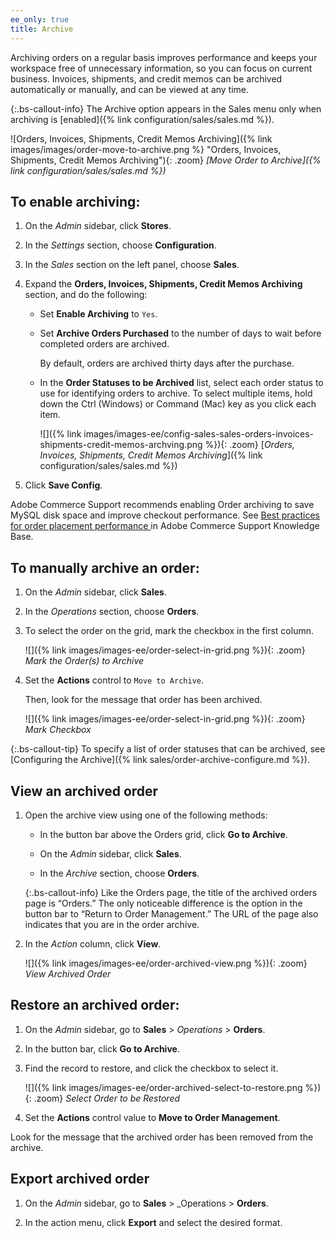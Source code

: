 ```yaml
---
ee_only: true
title: Archive
---
```


Archiving orders on a regular basis improves performance and keeps your workspace free of unnecessary information, so you can focus on current business. Invoices, shipments, and credit memos can be archived automatically or manually, and can be viewed at any time.

{:.bs-callout-info}
The Archive option appears in the Sales menu only when archiving is [enabled]({% link configuration/sales/sales.md %}).

![Orders, Invoices, Shipments, Credit Memos Archiving]({% link images/images/order-move-to-archive.png %} "Orders, Invoices, Shipments, Credit Memos Archiving"){: .zoom}
_[Move Order to Archive]({% link configuration/sales/sales.md %})_

## To enable archiving:

1. On the _Admin_ sidebar, click **Stores**.

1. In the _Settings_ section, choose **Configuration**.

1. In the _Sales_ section on the left panel, choose **Sales**.

1. Expand the **Orders, Invoices, Shipments, Credit Memos Archiving** section, and do the following:

    - Set **Enable Archiving** to `Yes`.

    - Set **Archive Orders Purchased** to the number of days to wait before completed orders are archived.

        By default, orders are archived thirty days after the purchase.

    - In the **Order Statuses to be Archived** list, select each order status to use for identifying orders to archive. To select multiple items, hold down the Ctrl (Windows) or Command (Mac) key as you click each item.

        ![]({% link images/images-ee/config-sales-sales-orders-invoices-shipments-credit-memos-archving.png %}){: .zoom}
        [_Orders, Invoices, Shipments, Credit Memos Archiving_]({% link configuration/sales/sales.md %})

1. Click **Save Config**.

  Adobe Commerce Support recommends enabling Order archiving to save MySQL disk space and improve checkout performance. See [Best practices for order placement performance ](https://support.magento.com/hc/en-us/articles/360048170772) in Adobe Commerce Support Knowledge Base.

## To manually archive an order:

1. On the _Admin_ sidebar, click **Sales**.

1. In the _Operations_ section, choose **Orders**.

1. To select the order on the grid, mark the checkbox in the first column.

    ![]({% link images/images-ee/order-select-in-grid.png %}){: .zoom}
    _Mark the Order(s) to Archive_

1. Set the **Actions** control to `Move to Archive`.

    Then, look for the message that order has been archived.

    ![]({% link images/images-ee/order-select-in-grid.png %}){: .zoom}
    _Mark Checkbox_

{:.bs-callout-tip}
To specify a list of order statuses that can be archived, see [Configuring the Archive]({% link sales/order-archive-configure.md %}).

## View an archived order

1. Open the archive view using one of the following methods:

    - In the button bar above the Orders grid, click **Go to Archive**.

    - On the _Admin_ sidebar, click **Sales**.

    - In the _Archive_ section, choose **Orders**.

    {:.bs-callout-info}
    Like the Orders page, the title of the archived orders page is “Orders.” The only noticeable difference is the option in the button bar to “Return to Order Management.” The URL of the page also indicates that you are in the order archive.

1. In the _Action_ column, click **View**.

    ![]({% link images/images-ee/order-archived-view.png %}){: .zoom}
    _View Archived Order_

## Restore an archived order:

1. On the _Admin_ sidebar, go to **Sales** > _Operations_ > **Orders**.

1. In the button bar, click **Go to Archive**.

1. Find the record to restore, and click the checkbox to select it.

    ![]({% link images/images-ee/order-archived-select-to-restore.png %}){: .zoom}
    _Select Order to be Restored_

1. Set the **Actions** control value to **Move to Order Management**.

 Look for the message that the archived order has been removed from the archive.

## Export archived order

1. On the _Admin_ sidebar, go to **Sales** > _Operations > **Orders**.

1. In the action menu, click **Export** and select the desired format.
